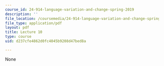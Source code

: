 ```yaml
---
course_id: 24-914-language-variation-and-change-spring-2019
description: ''
file_location: /coursemedia/24-914-language-variation-and-change-spring-2019/d237cfe4862d0fc4045b9208d47bed8a_MIT24_914s19_lec10.pdf
file_type: application/pdf
layout: pdf
title: Lecture 10
type: course
uid: d237cfe4862d0fc4045b9208d47bed8a

---
```

None
